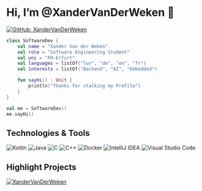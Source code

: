 <h1>Hi, I’m @XanderVanDerWeken 👋</h1>

[![GitHub: XanderVanDerWeken](https://img.shields.io/github/followers/xandervanderweken?label=follow&style=social)](https://github.com/XanderVanDerWeken)

```kotlin
class SoftwareDev {
    val name = "Xander Van der Weken"
    val role = "Software Engineering Student"
    val uni = "FH-Erfurt"
    val languages = listOf("lux", "de", "en", "fr")
    val interests = listOf("Backend", "AI", "Embedded")

    fun sayHi() : Unit {
        println("Thanks for stalking my Profile")
    }
}

val me = SoftwareDev()
me.sayHi()
```

<h2>Technologies & Tools</h2>

![Kotlin](https://img.shields.io/badge/kotlin-%237F52FF.svg?style=for-the-badge&logo=kotlin&logoColor=white)
![Java](https://img.shields.io/badge/java-%23ED8B00.svg?style=for-the-badge&logo=openjdk&logoColor=white)
![C](https://img.shields.io/badge/c-%2300599C.svg?style=for-the-badge&logo=c&logoColor=white)
![C++](https://img.shields.io/badge/c++-%2300599C.svg?style=for-the-badge&logo=c%2B%2B&logoColor=white)
![Docker](https://img.shields.io/badge/Docker-0078d7.svg?style=for-the-badge&logo=docker&logoColor=white)
![IntelliJ IDEA](https://img.shields.io/badge/IntelliJIDEA-000000.svg?style=for-the-badge&logo=intellij-idea&logoColor=white)
![Visual Studio Code](https://img.shields.io/badge/Visual%20Studio%20Code-0078d7.svg?style=for-the-badge&logo=visual-studio-code&logoColor=white)



<h2>Highlight Projects</h2>

<a href="https://github.com/XanderVanDerWeken/XanderVanDerWeken">
    <img alighn="center" src="https://github-readme-stats.vercel.app/api/pin/?username=XanderVanDerWeken&repo=XanderVanDerWeken&show_icons=true&line_height=27&title_color=6aa6f8&text_color=8a919a&icon_color=6aa6f8&bg_color=22272e" alt="XanderVanDerWeken" />
</a>
